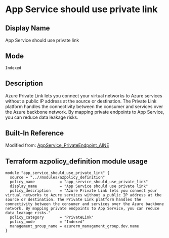 # App Service should use private link

## Display Name

App Service should use private link

## Mode

`Indexed`

## Description

Azure Private Link lets you connect your virtual networks to Azure services without a public IP address at the source or destination. The Private Link platform handles the connectivity between the consumer and services over the Azure backbone network. By mapping private endpoints to App Service, you can reduce data leakage risks.

## Built-In Reference

Modified from: [AppService_PrivateEndpoint_AINE](https://github.com/Azure/azure-policy/blob/master/built-in-policies/policyDefinitions/App%20Service/AppService_PrivateEndpoint_AINE.json)

Terraform azpolicy_definition module usage
-----

```hcl
module "app_service_should_use_private_link" {
  source = "..//modules/azpolicy_definition"
  policy_name           = "app_service_should_use_private_link"
  display_name          = "App Service should use private link"
  policy_description    = "Azure Private Link lets you connect your virtual networks to Azure services without a public IP address at the source or destination. The Private Link platform handles the connectivity between the consumer and services over the Azure backbone network. By mapping private endpoints to App Service, you can reduce data leakage risks."
  policy_category       = "PrivateLink"
  policy_mode           = "Indexed"
  management_group_name = azurerm_management_group.dev.name
}
```
